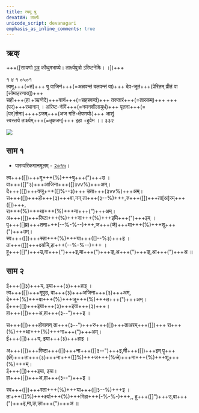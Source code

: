 ```yaml
---
title: त्यमू षु
devatAH: तार्क्ष्यः
unicode_script: devanagari  
emphasis_as_inline_comments: true
---   
```


## ऋक्

+++([सायणो [ऽत्र](https://archive.org/details/SamaVedaSanhitaWithSayanabhashyaVolume1SatyavrataSamasrami1874bis/page/n735) कौथुमभाष्ये। तार्क्ष्यपुत्रो ऽरिष्टनेमिः। ।])+++

१ ४ १ ०५०१  
त्यमू+++(=तं)+++ षु वाजिनं+++(=अन्नवन्तं बलवन्तं वा)+++ देव-जूतं+++(प्रेरितम् प्रीतं वा [सोमाहरणाय])+++  
सहो+++(हा +ऋग्वेदे)+++वानं+++(=सहस्वन्तं)+++ तरुतारं+++(=तारकम्)+++ +++(पर)+++रथानाम्  ।
अरिष्ट-नेमिं+++(=नमनशीलायुधं)+++ पृतना+++(=[पर]सेना)++++ऽजम्+++(अज गति-क्षेपणयोः)+++ आशुं  
स्वस्तये तार्क्ष्यम्+++(=तृक्षजम्)+++ इहा +हुवेम  ।। ३३२

![](../../images/tArkShya.jpg)


## साम १

- पारम्परिकगानमूलम् - [२०१५](https://archive.org/stream/sAmaveda-jaiminIya-paravastu-paramparA-docs/UDAKA%20SAANTHI%20SAAMAANI#page/n2/mode/1up&sa=D&ust=1542425956390000)।
<div class="audioEmbed"  caption="रामानुजार्यः 1974 " src="https://archive
.org/download/jaiminIya-sAma-gAna-paravastu-tradition-rAmAnuja/tyamU-Shu-1.mp3"></div>
<div class="audioEmbed"  caption="गोपालार्यः 2015  " src="https://archive
.org/download/jaiminIya-sAma-gAna-paravastu-tradition-gopAla-2015/tyamU-Shu-1.mp3"></div>
<div class="audioEmbed"  caption="गोपाल-विश्वासयोर् अनुवचनम् 2018 1x" src="https://archive
.org/download/jaiminIya-sAma-gAna-paravastu-tradition-anuvachanam-gopAla-vishvAsa-2018/tyamU-Shu-1.mp3"></div>
<div class="audioEmbed"  caption="गोपाल-विश्वासयोर् अनुवचनम् 2018 1.5x" src="https://archive
.org/download/jaiminIya-sAma-gAna-paravastu-tradition-anuvachanam-gopAla-vishvAsa-2018-150p-speed/tyamU-Shu-1.mp3"></div>

त्य+++([])+++मू+++(%)+++षु+++(")+++उ ।  
वा+++([]"३)+++आजिना+++([]३vv%)+++अम्।  
दे+++([])+++वजू+++([]%--३)+++ उता+++(३vv%)+++अम्।  
स+++([])+++हो+++(३)+++वा,नन् ता+++(३--%)+++,रु+++([])+++ता[अ]रम्+++([])+++,  
रा+++(%)+++था+++(%)+++ना+++(")+++अम्।  
अ+++([])+++रिष्टा+++(%)+++ना+++(%)+++इमि+++(")+++इम् ।  
पृ+++([]~~प्र~~)+++तना+++(--%-%--)+++,ज+++(~~जे~~)+++मा+++(%)+++शू+++(")+++उम्।  
स्व+++([])+++स्ता+++(%)+++या+++([]--%३)+++इ ।  
ता+++([])+++र्क्ष्यामि,हा+++(--%-%--)+++ ।  
हू+++([]")+++उ,वा+++(")+++इ,मा+++(")+++ङ्,अ+++(")+++ङ्,आ+++(")+++अ ॥

## साम २

<div class="audioEmbed"  caption="रामानुजार्यः 1974 " src="https://archive
.org/download/jaiminIya-sAma-gAna-paravastu-tradition-rAmAnuja/tyamU-Shu-2.mp3"></div>
<div class="audioEmbed"  caption="गोपालार्यः 2015  " src="https://archive
.org/download/jaiminIya-sAma-gAna-paravastu-tradition-gopAla-2015/tyamU-Shu-2.mp3"></div>
<div class="audioEmbed"  caption="गोपाल-विश्वासयोर् अनुवचनम् 2018 1x" src="https://archive
.org/download/jaiminIya-sAma-gAna-paravastu-tradition-anuvachanam-gopAla-vishvAsa-2018/tyamU-Shu-2.mp3"></div>
<div class="audioEmbed"  caption="गोपाल-विश्वासयोर् अनुवचनम् 2018 1.5x" src="https://archive
.org/download/jaiminIya-sAma-gAna-paravastu-tradition-anuvachanam-gopAla-vishvAsa-2018-150p-speed/tyamU-Shu-2.mp3"></div>

ई+++([]३)+++य, इया+++(३)+++हाइ ।  
त्य+++([])+++मूषुउ, वा+++(३)+++अजिना+++(३)+++अम्,  
दे+++(%)+++वा+++(%)+++जू+++(%)+++त+++(")+++अम्।  
ई+++([])+++इया+++(३)+++इया+++(३)+++।  
हा+++([])+++अ,हा+++(३--")+++इ ।  

स+++([])+++होवानन् ता+++(३--")+++रु+++([])+++ताअरम्+++([])+++ रा+++(%)+++था+++(%)+++ना+++(")+++अम्।  
ई+++([])+++य, इया+++(३)+++हाइ ।  

अ+++([])+++रिष्टा+++([])+++ना+++([]३--")+++इ,मी+++([])+++इम् पॄ+++(~~प्री~~)+++ता+++(३)+++ना+++([]%)+++ज+++(%~~जे~~)+++मा+++(%)+++शू+++(%)+++म्।  
ई+++([])+++इया, इया।  
हा+++([])+++अ,हा+++(३--")+++इ ।

स्व+++([])+++स्ता+++(%)+++या+++([]३--%)+++इ ।  
ता+++([]%)+++र्क्ष्या+++(%)+++मिहा+++(-%-%-)+++,, हू+++([]")+++उ,वा+++(")+++इ,मा,ङ,ङा+++(")+++अ ॥
